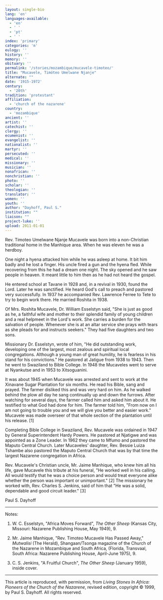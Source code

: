 ```yaml
---
layout: single-bio
lang: 'en'
languages-available:
  - 'en'
  - ' '
  - 'pt'
  - ' '
index: 'primary'
categories: 'm'
eulogy: ''
history: ''
memory: ''
obituary: ''
permalink: '/stories/mozambique/mucavele-timoteo/'
title: "Mucavele, Timóteo Umelwane Njanje"
alternate: ""
date: '1915-1972'
century:
  - '20th'
tradition: 'protestant'
affiliation:
  - 'church of the nazarene'
country:
  - 'mozambique'
ancient: ''
artist: ''
catechist: ''
clergy: ''
ecumenist: ''
evangelist: ''
nationalist: ''
martyr: ''
persecuted: ''
medical: ''
missionary: ''
musician: ''
nonafrican: ''
nonchristian: ''
photo: ''
scholar: ''
theologian: ''
translator: ''
women: ''
youth: ''
author: "Dayhoff, Paul S."
institution: ""
liaison: ""
project-luke: ''
upload: 2011-01-01
---
```




Rev. Timoteo Umelwane Njanje Mucavele was born into a non-Christian traditional home in the Manhique area. When he was eleven he was a herdboy.

One night a hyena attacked him while he was asleep at home. It bit him badly and he lost a finger. His uncle fired a gun and the hyena fled. While recovering from this he had a dream one night. The sky opened and he saw people in heaven. It meant little to him then as he had not heard the gospel.

He entered school at Tavane in 1928 and, in a revival in 1930, found the Lord. Later he was sanctified. He heard God's call to preach and pastored very successfully. In 1937 he accompanied Rev. Lawrence Ferree to Tete to try to begin work there. He married Roshita in 1938.

Of Mrs. Roshita Mucavele, Dr. William Esselstyn said, "She is just as good as he, a faithful wife and mother to their splendid family of young children and a real helpmeet in the Lord's work. She carries a burden for the salvation of people. Whenever she is at an altar service she prays with tears as she pleads for and instructs seekers."  They had five daughters and two sons.

Missionary Dr. Esselstyn, wrote of him, "He did outstanding work, developing one of the largest, most zealous and spiritual local congregations. Although a young man of great humility, he is fearless in his stand for his convictions."  He pastored at Jatigue from 1938 to 1943. Then he went to Swaziland to Bible College. In 1948 the Mucaveles went to serve at Nyankutse and in 1953 to Xitsoguanini.

It was about 1945 when Mucavele was arrested and sent to work at the Xinavane Sugar Plantation for six months. He read his Bible, sang and prayed. The farmer disliked this and was very hard on him. As he walked behind the plow all day he sang continually up and down the furrows. After watching for several days, the farmer called him and asked him about it. He testified to what God had done for him. The farmer told him, "From now on I am not going to trouble you and we will give you better and easier work." Mucavele was made overseer of that whole section of the plantation until his release. [1]

Completing Bible College in Swaziland, Rev. Mucavele was ordained in 1947 by General Superintendent Hardy Powers. He pastored at Njatigwe and was appointed as a Zone Leader. In 1962 they came to Mfumo and pastored the Maputo Central Church. Later Mucaveles' daughter, Rev. Bessie Luiza Tshambe also pastored the Maputo Central Church that was by that time the largest Nazarene congregation in Africa.

Rev. Mucavele's Christian uncle, Mr. Jaime Manhique, who knew him all his life, gave Mucavele this tribute at his funeral, "He worked well in his calling. All would testify that he was a choice person and would treat everyone alike whether the person was important or unimportant." [2]  The missionary he worked with, Rev. Charles S. Jenkins, said of him that "He was a solid, dependable and good circuit leader." [3]

Paul S. Dayhoff

---

Notes:

1. W. C. Esselstyn, "Africa Moves Forward", *The Other Sheep* (Kansas City, Missouri: Nazarene Publishing House, May 1949), 9.

2. Mr. Jaime Manhique, "Rev. Timoteo Mucavele Has Passed Away," *Mutwalisi* (The Herald), Shangaan/Tsonga magazine of the Church of the Nazarene in Mozambique and South Africa, (Florida, Transvaal, South Africa: Nazarene Publishing House, April-June 1975), 9.

3. C. S. Jenkins, "A Fruitful Church", *The Other Sheep* (January 1959), inside cover.

---

This article is reproduced, with permission, from *Living Stones In Africa: Pioneers of the Church of the Nazarene*, revised edition, copyright &copy; 1999, by Paul S. Dayhoff.  All rights reserved.